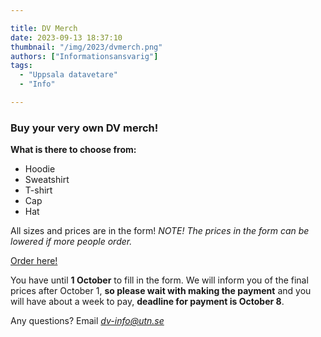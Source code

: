 ```yaml
---

title: DV Merch
date: 2023-09-13 18:37:10
thumbnail: "/img/2023/dvmerch.png"
authors: ["Informationsansvarig"]
tags: 
  - "Uppsala datavetare"
  - "Info"

---
```

### Buy your very own DV merch!

**What is there to choose from:**
* Hoodie
* Sweatshirt
* T-shirt
* Cap 
* Hat

All sizes and prices are in the form! 
*NOTE! The prices in the form can be lowered if more people order.*

[Order here!](https://forms.gle/nsZmH5GchTyuet2X9) 

You have until **1 October** to fill in the form. We will inform you of the final prices after October 1, **so please wait with making the payment** and you will have about a week to pay, **deadline for payment is October 8**.

Any questions? Email *dv-info@utn.se*